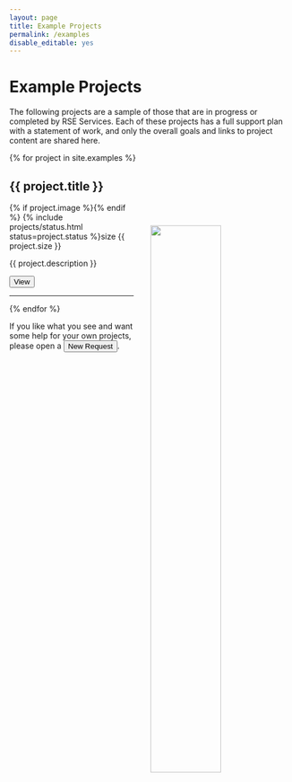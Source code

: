 ```yaml
---
layout: page
title: Example Projects
permalink: /examples
disable_editable: yes
---
```


# Example Projects

The following projects are a sample of those that are in progress or completed by RSE Services.
Each of these projects has a full support plan with a statement of work, and only the overall
goals and links to project content are shared here.

{% for project in site.examples %}
<h2 id="{{ project.title | slugify }}">{{ project.title }}</h2>
{% if project.image %}<a href="{{ site.baseurl }}{{ project.url }}"><img style="width:50%; float:right; margin-left:30px; margin-top:40px" src="{{ site.baseurl }}/assets/img/examples/{{ project.image }}"></a>{% endif %}
{% include projects/status.html status=project.status %}<span class="badge badge-secondary">size {{ project.size }}</span>

{{ project.description }}

<a href="{{ site.baseurl }}{{ project.url }}"><button class="btn btn-primary">View</button></a>

<hr>

{% endfor %}

If you like what you see and want some help for your own projects, please open a <a href="{{ site.baseurl }}/request/"><button class="btn btn-success btn-lg" >New Request</button></a>.
